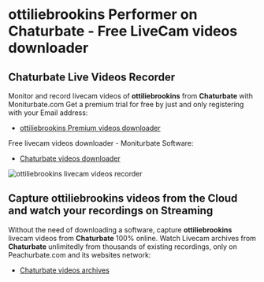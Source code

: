 # ottiliebrookins Performer on Chaturbate - Free LiveCam videos downloader

## Chaturbate Live Videos Recorder

Monitor and record livecam videos of **ottiliebrookins** from **Chaturbate** with Moniturbate.com
Get a premium trial for free by just and only registering with your Email address:
* [ottiliebrookins Premium videos downloader](https://moniturbate.com/request-demo-licence-key.html)

Free livecam videos downloader - Moniturbate Software:
* [Chaturbate videos downloader](https://moniturbate.com/moniturbate-download-software.html)

![ottiliebrookins livecam videos recorder](https://peachurnet.com/templates/moniturbate-software.png)


## Capture ottiliebrookins videos from the Cloud and watch your recordings on Streaming

Without the need of downloading a software, capture **ottiliebrookins** livecam videos from **Chaturbate** 100% online.
Watch Livecam archives from **Chaturbate** unlimitedly from thousands of existing recordings, only on Peachurbate.com and its websites network:
* [Chaturbate videos archives](https://peachurnet.com/)